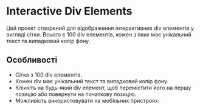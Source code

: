 # Interactive Div Elements

Цей проект створений для відображення інтерактивних div елементів у вигляді сітки. Всього є 100 div елементів, кожен з яких має унікальний текст та випадковий колір фону.

## Особливості

- Сітка з 100 div елементів.
- Кожен div має унікальний текст та випадковий колір фону.
- Клікніть на будь-який div елемент, щоб перемістити його на першу позицію або повернути на початкову позицію.
- Можливість використовувати на мобільних пристроях.

